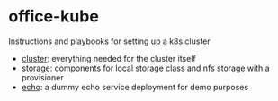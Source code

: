 # office-kube
Instructions and playbooks for setting up a k8s cluster

- [cluster](./cluster): everything needed for the cluster itself
- [storage](./storage): components for local storage class and nfs storage with a provisioner
- [echo](./echo): a dummy echo service deployment for demo purposes
